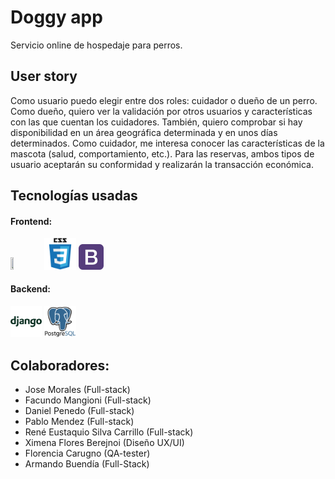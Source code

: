 # Doggy app

Servicio online de hospedaje para perros. 

## User story
Como usuario puedo elegir entre dos roles: cuidador o dueño de un perro. Como dueño, quiero ver la validación por otros usuarios  y características con las que cuentan los cuidadores. También, quiero comprobar si hay disponibilidad en un área geográfica determinada y en unos días determinados.
Como cuidador, me interesa conocer las características de la mascota (salud, comportamiento, etc.). Para las reservas, ambos tipos de usuario aceptarán su conformidad y realizarán la transacción económica.

## Tecnologías usadas

#### Frontend:


<p align="left">
<img src="https://upload.wikimedia.org/wikipedia/commons/thumb/6/61/HTML5_logo_and_wordmark.svg/800px-HTML5_logo_and_wordmark.svg.png"  width=10% height=10%>
<img src="https://raw.githubusercontent.com/devicons/devicon/master/icons/css3/css3-original-wordmark.svg"  width=10% height=10%>
<img src="https://raw.githubusercontent.com/github/explore/80688e429a7d4ef2fca1e82350fe8e3517d3494d/topics/bootstrap/bootstrap.png"  width=8% height=8%>
</p>


#### Backend:


<p align="left">
<img src="https://raw.githubusercontent.com/github/explore/7456fdff59816d37ef383a6c8f32a26ff7332db2/topics/django/django.png"  width=10% height=10%>
<img src="https://raw.githubusercontent.com/devicons/devicon/master/icons/postgresql/postgresql-original-wordmark.svg"  width=10% height=10%>
</p>


## Colaboradores:
- Jose Morales (Full-stack)
- Facundo Mangioni (Full-stack)
- Daniel Penedo (Full-stack)
- Pablo Mendez (Full-stack)
- René Eustaquio Silva Carrillo (Full-stack) 
- Ximena Flores Berejnoi (Diseño UX/UI)
- Florencia Carugno (QA-tester)
- Armando Buendía (Full-Stack)

